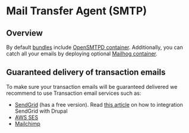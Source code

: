 # Mail Transfer Agent (SMTP)

## Overview

By default [bundles](../bundles/README.md) include [OpenSMTPD container](../bundles/containers/opensmtpd.md). Additionally, you can catch all your emails by deploying optional [Mailhog container](../bundles/containers/mailhog.md). 
 
## Guaranteed delivery of transaction emails

To make sure your transaction emails will be guaranteed delivered we recommend to use Transaction email services such as:

* <a href="http://sendgrid.com/" target="_blank">SendGrid</a> (has a free version). Read <a href="http://atendesigngroup.com/blog/send-mail-drupal-7-deliver-email-reliably-avoid-spam-folder" target="_blank">this article</a> on how to integration SendGrid with Drupal
* <a href="https://aws.amazon.com/ses/" target="_blank">AWS SES</a>
* <a href="http://mailchimp.com/" target="_blank">Mailchimp</a>